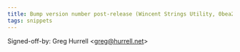 ```yaml
---
title: Bump version number post-release (Wincent Strings Utility, 0bea285)
tags: snippets
---
```


Signed-off-by: Greg Hurrell &lt;greg@hurrell.net&gt;
